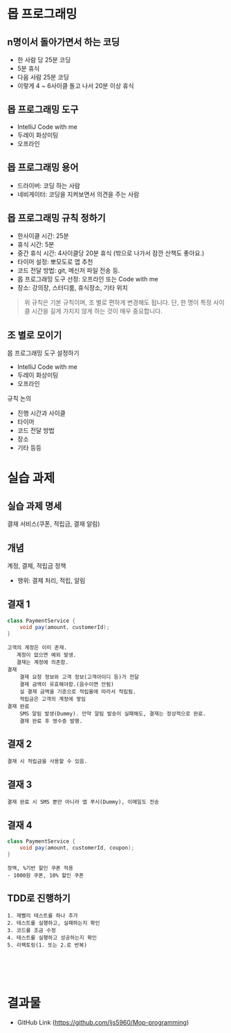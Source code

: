 # 몹 프로그래밍
## n명이서 돌아가면서 하는 코딩
- 한 사람 당 25분 코딩
- 5분 휴식
- 다음 사람 25분 코딩
- 이렇게 4 ~ 6사이클 돌고 나서 20분 이상 휴식

## 몹 프로그래밍 도구
- IntelliJ Code with me
- 두레이 화상미팅
- 오프라인

## 몹 프로그래밍 용어
- 드라이버: 코딩 하는 사람
- 네비게이터: 코딩을 지켜보면서 의견을 주는 사람

## 몹 프로그래밍 규칙 정하기
- 한사이클 시간: 25분
- 휴식 시간: 5분
- 중간 휴식 시간: 4사이클당 20분 휴식 (밖으로 나가서 잠깐 산책도 좋아요.)
- 타이머 설정: 뽀모도로 앱 추천
- 코드 전달 방법: git, 메신저 파일 전송 등.
- 몹 프로그래밍 도구 선정: 오프라인 또는 Code with me
- 장소: 강의장, 스터디룸, 휴식장소, 기타 위치
>위 규칙은 기본 규칙이며, 조 별로 편하게 변경해도 됩니다.
단, 한 명이 특정 사이클 시간을 길게 가지지 않게 하는 것이 매우 중요합니다.

## 조 별로 모이기
몹 프로그래밍 도구 설정하기
- IntelliJ Code with me
- 두레이 화상미팅
- 오프라인

규칙 논의
- 진행 시간과 사이클
- 타이머
- 코드 전달 방법
- 장소
- 기타 등등

# 실습 과제
## 실습 과제 명세
결재 서비스(쿠폰, 적립금, 결재 알림)

## 개념
계정, 결제, 적립금 정책
- 행위: 결제 처리, 적립, 알림

## 결재 1
``` java
class PaymentService {
    void pay(amount, customerId);
}
```
```
고객의 계정은 이미 존재.
   계정이 없으면 예외 발생.
   결재는 계정에 의존함.
결재
    결재 요청 정보와 고객 정보(고객아이디 등)가 전달
    결재 금액이 유효해야함.(음수이면 안됨)
    실 결재 금액을 기준으로 적립율에 따라서 적립됨.
    적립금은 고객의 계정에 쌓임
결재 완료
    SMS 알림 발생(Dummy). 만약 알림 발송이 실패해도, 결재는 정상적으로 완료.
    결재 완료 후 영수증 발행.
```

## 결재 2
```
결재 시 적립금을 사용할 수 있음.
```

## 결재 3
```
결재 완료 시 SMS 뿐만 아니라 앱 푸시(Dummy), 이메일도 전송
```

## 결재 4
``` java
class PaymentService {
    void pay(amount, customerId, coupon);
}
```
```
정액, %기반 할인 쿠폰 적용
- 1000원 쿠폰, 10% 할인 쿠폰
```

## TDD로 진행하기
```
1. 재빨리 테스트를 하나 추가
2. 테스트를 실행하고, 실패하는지 확인
3. 코드를 조금 수정
4. 테스트를 실행하고 성공하는지 확인
5. 리팩토링(1. 또는 2.로 반복)
```

<br/>
<br/>
<br/>

# 결과물
- GitHub Link (https://github.com/ljs5960/Mop-programming)